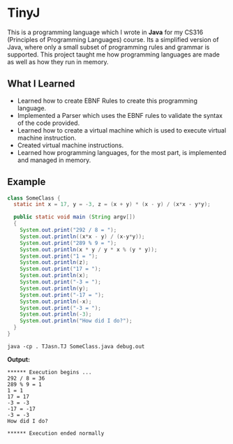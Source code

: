 ﻿# TinyJ

This is a programming language which I wrote in **Java** for my CS316 (Principles of Programming Languages) course. Its a simplified version of Java, where only a small subset of programming rules and grammar is supported. This project taught me how programming languages are made as well as how they run in memory.

## What I Learned

* Learned how to create EBNF Rules to create this programming language.
* Implemented a Parser which uses the EBNF rules to validate the syntax of the code provided. 
* Learned how to create a virtual machine which is used to execute virtual machine instruction. 
* Created virtual machine instructions.
* Learned how programming languages, for the most part, is implemented and managed in memory.

## Example

```java
class SomeClass {
  static int x = 17, y = -3, z = (x + y) * (x - y) / (x*x - y*y);

  public static void main (String argv[])
  {
    System.out.print("292 / 8 = ");
    System.out.println((x*x - y) / (x-y*y));
    System.out.print("289 % 9 = ");
    System.out.println(x * y / y * x % (y * y));
    System.out.print("1 = ");
    System.out.println(z);
    System.out.print("17 = ");
    System.out.println(x);
    System.out.print("-3 = ");
    System.out.println(y);
    System.out.print("-17 = ");
    System.out.println(-x);
    System.out.print("-3 = ");
    System.out.println(-3);
    System.out.println("How did I do?");
  }
}
```

`java -cp . TJasn.TJ SomeClass.java debug.out`

**Output:**
```
****** Execution begins ...
292 / 8 = 36
289 % 9 = 1
1 = 1
17 = 17
-3 = -3
-17 = -17
-3 = -3
How did I do?

****** Execution ended normally
```
